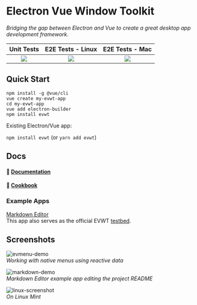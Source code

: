 # Electron Vue Window Toolkit
_Bridging the gap between Electron and Vue to create a great desktop app development framework._

| Unit Tests  | E2E Tests - Linux  | E2E Tests - Mac |
|:-:|:-:|:-:|
| <a href="https://app.circleci.com/pipelines/github/evwt/evwt"><img src="https://circleci.com/gh/evwt/evwt.svg?style=shield" valign="middle"></a> | <a href="https://app.circleci.com/pipelines/github/evwt/evwt-example-markdown-editor"><img src="https://circleci.com/gh/evwt/evwt-example-markdown-editor.svg?style=shield" valign="middle"></a> | <a href="http://drone.evwt.net/evwt/evwt-example-markdown-editor"><img src="https://drone.evwt.net/api/badges/evwt/evwt-example-markdown-editor/status.svg" valign="middle" /></a> |


## Quick Start

```
npm install -g @vue/cli
vue create my-evwt-app
cd my-evwt-app
vue add electron-builder
npm install evwt
```

Existing Electron/Vue app:

`npm install evwt` (or `yarn add evwt`)

## Docs

#### 📖 [Documentation](https://evwt.net/)

#### 📒 [Cookbook](https://github.com/evwt/evwt/blob/master/CookBook.md)

### Example Apps

[Markdown Editor](https://github.com/evwt/evwt-example-markdown-editor)
<br> This app also serves as the official EVWT [testbed](https://github.com/evwt/evwt-example-markdown-editor/tree/master/test).

## Screenshots

![evmenu-demo](https://user-images.githubusercontent.com/611996/89112631-2654df00-d42b-11ea-8f7a-eec2c9ab4e83.gif)
<br>
<i>Working with native menus using reactive data</i>

![markdown-demo](https://user-images.githubusercontent.com/611996/89716173-77eff300-d970-11ea-8119-e736a6b5671a.png)
<br>
<i>Markdown Editor example app editing the project README</i>

![linux-screenshot](https://user-images.githubusercontent.com/611996/89851710-c6f57e00-db52-11ea-8c68-afb1b1e16187.png)
<br>
<i>On Linux Mint</i>
